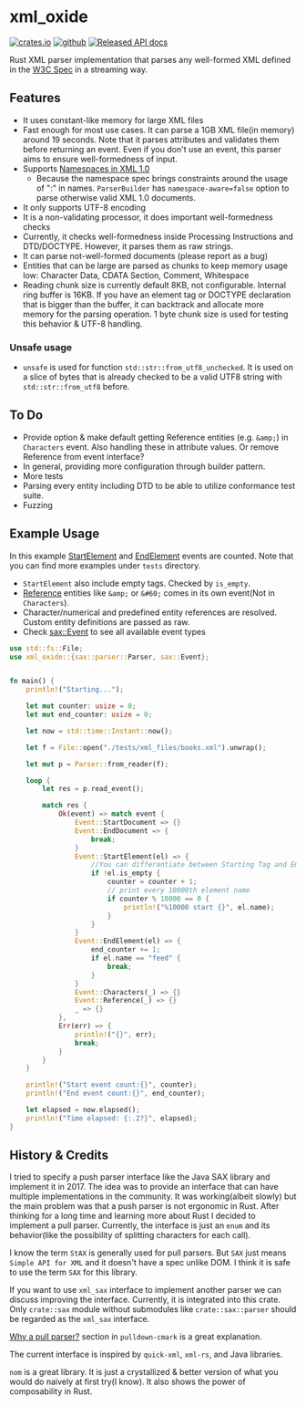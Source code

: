# xml_oxide

[![crates.io](https://img.shields.io/crates/v/xml_oxide.svg)](https://crates.io/crates/xml_oxide) [![github](https://img.shields.io/badge/github-fatihpense%2Frust__xml__oxide-FFF8C2)](https://github.com/fatihpense/rust_xml_oxide) [![Released API docs](https://img.shields.io/badge/docs.rs-xml__oxide-CFF3CA)](https://docs.rs/xml_oxide)

Rust XML parser implementation that parses any well-formed XML defined in the [W3C Spec](https://www.w3.org/TR/xml/) in a streaming way.

## Features

- It uses constant-like memory for large XML files
- Fast enough for most use cases. It can parse a 1GB XML file(in memory) around 19 seconds. Note that it parses attributes and validates them before returning an event. Even if you don't use an event, this parser aims to ensure well-formedness of input.
- Supports [Namespaces in XML 1.0](https://www.w3.org/TR/xml-names/)
  - Because the namespace spec brings constraints around the usage of ":" in names. `ParserBuilder` has `namespace-aware=false` option to parse otherwise valid XML 1.0 documents.
- It only supports UTF-8 encoding
- It is a non-validating processor, it does important well-formedness checks
- Currently, it checks well-formedness inside Processing Instructions and DTD/DOCTYPE. However, it parses them as raw strings.
- It can parse not-well-formed documents (please report as a bug)
- Entities that can be large are parsed as chunks to keep memory usage low: Character Data, CDATA Section, Comment, Whitespace
- Reading chunk size is currently default 8KB, not configurable. Internal ring buffer is 16KB. If you have an element tag or DOCTYPE declaration that is bigger than the buffer, it can backtrack and allocate more memory for the parsing operation. 1 byte chunk size is used for testing this behavior & UTF-8 handling.

### Unsafe usage

- `unsafe` is used for function `std::str::from_utf8_unchecked`. It is used on a slice of bytes that is already checked to be a valid UTF8 string with `std::str::from_utf8` before.

## To Do

- Provide option & make default getting Reference entities (e.g. `&amp;`) in `Characters` event. Also handling these in attribute values. Or remove Reference from event interface?
- In general, providing more configuration through builder pattern.
- More tests
- Parsing every entity including DTD to be able to utilize conformance test suite.
- Fuzzing

## Example Usage

In this example [StartElement](sax::StartElement) and [EndElement](sax::EndElement) events are counted. Note that you can find more examples under `tests` directory.

- `StartElement` also include empty tags. Checked by `is_empty`.
- [Reference](sax::Reference) entities like `&amp;` or `&#60;` comes in its own event(Not in `Characters`).
- Character/numerical and predefined entity references are resolved. Custom entity definitions are passed as raw.
- Check [sax::Event](sax::Event) to see all available event types

```rust
use std::fs::File;
use xml_oxide::{sax::parser::Parser, sax::Event};


fn main() {
    println!("Starting...");

    let mut counter: usize = 0;
    let mut end_counter: usize = 0;

    let now = std::time::Instant::now();

    let f = File::open("./tests/xml_files/books.xml").unwrap();

    let mut p = Parser::from_reader(f);

    loop {
        let res = p.read_event();

        match res {
            Ok(event) => match event {
                Event::StartDocument => {}
                Event::EndDocument => {
                    break;
                }
                Event::StartElement(el) => {
                    //You can differantiate between Starting Tag and Empty Element Tag
                    if !el.is_empty {
                        counter = counter + 1;
                        // print every 10000th element name
                        if counter % 10000 == 0 {
                            println!("%10000 start {}", el.name);
                        }
                    }
                }
                Event::EndElement(el) => {
                    end_counter += 1;
                    if el.name == "feed" {
                        break;
                    }
                }
                Event::Characters(_) => {}
                Event::Reference(_) => {}
                _ => {}
            },
            Err(err) => {
                println!("{}", err);
                break;
            }
        }
    }

    println!("Start event count:{}", counter);
    println!("End event count:{}", end_counter);

    let elapsed = now.elapsed();
    println!("Time elapsed: {:.2?}", elapsed);
}


```

## History & Credits

I tried to specify a push parser interface like the Java SAX library and implement it in 2017. The idea was to provide an interface that can have multiple implementations in the community. It was working(albeit slowly) but the main problem was that a push parser is not ergonomic in Rust. After thinking for a long time and learning more about Rust I decided to implement a pull parser. Currently, the interface is just an `enum` and its behavior(like the possibility of splitting characters for each call).

I know the term `StAX` is generally used for pull parsers. But `SAX` just means `Simple API for XML` and it doesn't have a spec unlike DOM. I think it is safe to use the term `SAX` for this library.

If you want to use `xml_sax` interface to implement another parser we can discuss improving the interface. Currently, it is integrated into this crate. Only `crate::sax` module without submodules like `crate::sax::parser` should be regarded as the `xml_sax` interface.

[Why a pull parser?](https://github.com/raphlinus/pulldown-cmark/blob/eb60cb976a12fb99972ddfc9b60cc1c6b20e096c/README.md#why-a-pull-parser) section in `pulldown-cmark` is a great explanation.

The current interface is inspired by `quick-xml`, `xml-rs`, and Java libraries.

`nom` is a great library. It is just a crystallized & better version of what you would do naively at first try(I know). It also shows the power of composability in Rust.
